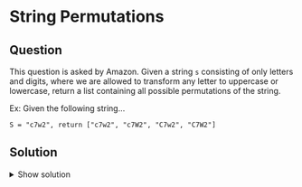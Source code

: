 # String Permutations

## Question

This question is asked by Amazon. 
Given a string `s` consisting of only letters and digits, where we are allowed to transform any letter to uppercase or lowercase, return a list containing all possible permutations of the string.

Ex: Given the following string…

```
S = "c7w2", return ["c7w2", "c7W2", "C7w2", "C7W2"]
```

## Solution

<details>
  <summary>Show solution</summary>

```python
import itertools


def string_permutations(s: str) -> list[str]:
    s = s.lower()

    s_dict = {}
    letter_pos = []
    for i, char in enumerate(s):
        s_dict[i] = char
        if char.isalpha():
            letter_pos.append(i)

    iters = []
    for i in range(1, len(letter_pos)+1):
        iters.append(itertools.combinations(letter_pos, i))

    results = [s, ]

    for it in iters:
        for i in it:
            s_dict_c = s_dict.copy()
            for j in i:
                s_dict_c[j] = s_dict_c[j].upper()
            ts = ''.join(s_dict_c.values())
            results.append(ts)

    return results
```

</details>
